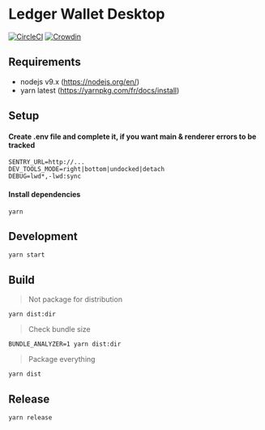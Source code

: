 # Ledger Wallet Desktop

[![CircleCI](https://circleci.com/gh/LedgerHQ/ledger-wallet-desktop.svg?style=svg)](https://circleci.com/gh/LedgerHQ/ledger-wallet-desktop)
[![Crowdin](https://d322cqt584bo4o.cloudfront.net/ledger-wallet/localized.svg)](https://crowdin.com/project/ledger-wallet)

## Requirements

* nodejs v9.x (https://nodejs.org/en/)
* yarn latest (https://yarnpkg.com/fr/docs/install)

## Setup

#### Create .env file and complete it, if you want main & renderer errors to be tracked

```
SENTRY_URL=http://...
DEV_TOOLS_MODE=right|bottom|undocked|detach
DEBUG=lwd*,-lwd:sync
```

#### Install dependencies

```
yarn
```

## Development

```
yarn start
```

## Build

> Not package for distribution

```
yarn dist:dir
```

> Check bundle size

```
BUNDLE_ANALYZER=1 yarn dist:dir
```

> Package everything

```
yarn dist
```

## Release

```
yarn release
```
